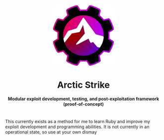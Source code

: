 <div align="center">
  <img src="resources/img/logo200x200.png" alt="ArcticStrike Logo">
  <h1>Arctic Strike</h1> <b>Modular exploit development, testing, and post-exploitation framework (proof-of-concept)</b>
  <h1></h1>
</div>

<p>This currently exists as a method for me to learn Ruby and improve my exploit development and programming abilities. It is not currently in an operational state, so use at your own dismay</p>
